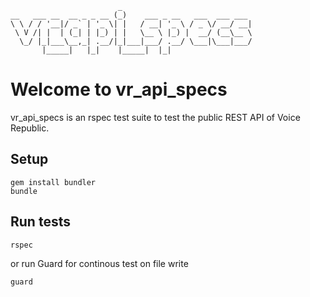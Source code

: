                             _
    __   ___ __  __ _ _ __ (_)    ___ _ __   ___  ___ ___
    \ \ / / '__|/ _` | '_ \| |   / __| '_ \ / _ \/ __/ __|
     \ V /| |  | (_| | |_) | |   \__ \ |_) |  __/ (__\__ \
      \_/ |_|___\__,_| .__/|_|___|___/ .__/ \___|\___|___/
           |_____|   |_|    |_____|  |_|

Welcome to vr_api_specs
=======================

vr_api_specs is an rspec test suite to test the public REST API of Voice Republic.

Setup
-----

    gem install bundler
    bundle

Run tests
---------

    rspec

or run Guard for continous test on file write

    guard
